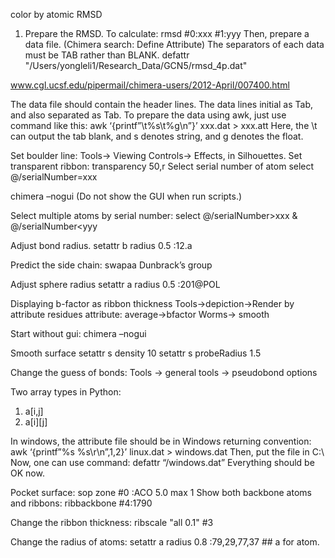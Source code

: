 color by atomic RMSD
1.	Prepare the RMSD. To calculate:
rmsd #0:xxx #1:yyy
Then, prepare a data file. (Chimera search: Define Attribute)
The separators of each data must be TAB rather than BLANK.
defattr "/Users/yongleli1/Research_Data/GCN5/rmsd_4p.dat"

www.cgl.ucsf.edu/pipermail/chimera-users/2012-April/007400.html

The data file should contain the header lines. The data lines initial as Tab, and also separated as Tab. To prepare the data using awk, just use command like this:
awk ‘{printf”\t%s\t%g\n”}’ xxx.dat > xxx.att
Here, the \t can output the tab blank, and s denotes string, and g denotes the float.

Set boulder line:
Tools→ Viewing Controls→ Effects, in Silhouettes.
Set transparent ribbon:
transparency 50,r
Select serial number of atom
select @/serialNumber=xxx

chimera –nogui (Do not show the GUI when run scripts.)

Select multiple atoms by serial number:
select @/serialNumber>xxx & @/serialNumber<yyy

Adjust bond radius.
setattr b radius 0.5 :12.a

Predict the side chain:
swapaa
Dunbrack’s group

Adjust sphere radius
setattr a radius 0.5 :201@POL

Displaying b-factor as ribbon thickness
Tools→depiction→Render by attribute
residues
attribute: average→bfactor
Worms→ smooth

Start without gui:
chimera –nogui

Smooth surface
setattr  s density 10
setattr s probeRadius 1.5

Change the guess of bonds:
Tools → general tools → pseudobond options

Two array types in Python:
1.	a[i,j]
2.	a[i][j]

In windows, the attribute file should be in Windows returning convention:
awk ‘{printf”%s %s\r\n”,$1,$2}’ linux.dat > windows.dat
Then, put the file in C:\ 
Now, one can use command: 
defattr “/windows.dat”
Everything should be OK now.

Pocket surface:
sop zone #0 :ACO 5.0 max 1
Show both backbone atoms and ribbons:
ribbackbone #4:1790

Change the ribbon thickness:
ribscale "all 0.1" #3

Change the radius of atoms:
setattr a radius 0.8 :79,29,77,37 ## a for atom.
